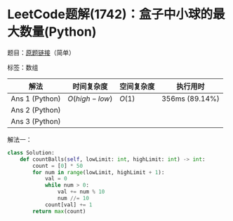 # LeetCode题解(1742)：盒子中小球的最大数量(Python)

题目：[原题链接](https://leetcode-cn.com/problems/maximum-number-of-balls-in-a-box/)（简单）

标签：数组

| 解法           | 时间复杂度    | 空间复杂度 | 执行用时       |
| -------------- | ------------- | ---------- | -------------- |
| Ans 1 (Python) | $O(high-low)$ | $O(1)$     | 356ms (89.14%) |
| Ans 2 (Python) |               |            |                |
| Ans 3 (Python) |               |            |                |

解法一：

```python
class Solution:
    def countBalls(self, lowLimit: int, highLimit: int) -> int:
        count = [0] * 50
        for num in range(lowLimit, highLimit + 1):
            val = 0
            while num > 0:
                val += num % 10
                num //= 10
            count[val] += 1
        return max(count)
```

